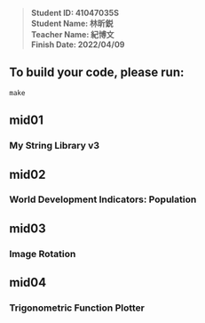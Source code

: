 > **Student ID: 41047035S**  
> **Student Name: 林昕鋭**  
> **Teacher Name: 紀博文**  
> **Finish Date: 2022/04/09**

## To build your code, please run:
```
make
```

## mid01
### My String Library v3

## mid02
### World Development Indicators: Population

## mid03
### Image Rotation

## mid04
### Trigonometric Function Plotter
